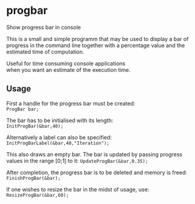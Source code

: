 # progbar
Show progress bar in console

This is a small and simple programm that may be used to display a bar of  
progress in the command line together with a percentage value and the  
estimated time of computation.

Useful for time consuming console applications  
when you want an estimate of the execution time.

## Usage
First a handle for the progress bar must be created:  
`ProgBar bar;`

The bar has to be initialised with its length:  
`InitProgBar(&bar,40);`

Alternatively a label can also be specified:  
`InitProgBarLabel(&bar,40,"Iteration");`

This also draws an empty bar. The bar is updated by passing progress  
values in the range [0;1] to it:
`UpdateProgBar(&bar,0.35);`

After completion, the progress bar is to be deleted and memory is freed:  
`FinishProgBar(&bar);`

If one wishes to resize the bar in the midst of usage, use:  
`ResizeProgBar(&bar,60);`
